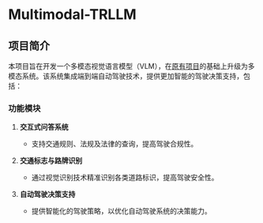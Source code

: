 # Multimodal-TRLLM
## 项目简介  
本项目旨在开发一个多模态视觉语言模型（VLM），在[原有项目](https://github.com/lindsey-chang/TRLLM-Traffic-Rules-Assistant)的基础上升级为多模态系统。该系统集成端到端自动驾驶技术，提供更加智能的驾驶决策支持，包括： 
### **功能模块**  

1. **交互式问答系统**  
   - 支持交通规则、法规及法律的查询，提高驾驶合规性。  

2. **交通标志与路牌识别**  
   - 通过视觉识别技术精准识别各类道路标识，提高驾驶安全性。  

3. **自动驾驶决策支持**  
   - 提供智能化的驾驶策略，以优化自动驾驶系统的决策能力。  

